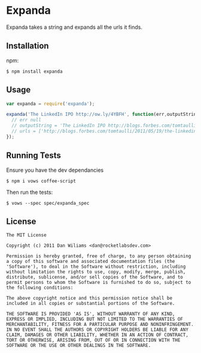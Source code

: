 
# Expanda

  Expanda takes a string and expands all the urls it finds.

## Installation

npm:

    $ npm install expanda

## Usage

```javascript
var expanda = require('expanda');

expanda('The LinkedIn IPO http://ow.ly/4YBFH', function(err,outputString, urls) {
  // err null
  // outputString = 'The LinkedIn IPO http://blogs.forbes.com/tomtaulli/2011/05/19/the-linkedin-ipo-a-valuable-lesson-for-entrepreneurs/'
  // urls = ['http://blogs.forbes.com/tomtaulli/2011/05/19/the-linkedin-ipo-a-valuable-lesson-for-entrepreneurs/']
});
```

## Running Tests

Ensure you have the dev dependancies

    $ npm i vows coffee-script

Then run the tests:

    $ vows --spec spec/expanda_spec

## License

    The MIT License

    Copyright (c) 2011 Dan Wiliams <dan@rocketlabsdev.com>

    Permission is hereby granted, free of charge, to any person obtaining
    a copy of this software and associated documentation files (the
    'Software'), to deal in the Software without restriction, including
    without limitation the rights to use, copy, modify, merge, publish,
    distribute, sublicense, and/or sell copies of the Software, and to
    permit persons to whom the Software is furnished to do so, subject to
    the following conditions:

    The above copyright notice and this permission notice shall be
    included in all copies or substantial portions of the Software.

    THE SOFTWARE IS PROVIDED 'AS IS', WITHOUT WARRANTY OF ANY KIND,
    EXPRESS OR IMPLIED, INCLUDING BUT NOT LIMITED TO THE WARRANTIES OF
    MERCHANTABILITY, FITNESS FOR A PARTICULAR PURPOSE AND NONINFRINGEMENT.
    IN NO EVENT SHALL THE AUTHORS OR COPYRIGHT HOLDERS BE LIABLE FOR ANY
    CLAIM, DAMAGES OR OTHER LIABILITY, WHETHER IN AN ACTION OF CONTRACT,
    TORT OR OTHERWISE, ARISING FROM, OUT OF OR IN CONNECTION WITH THE
    SOFTWARE OR THE USE OR OTHER DEALINGS IN THE SOFTWARE.